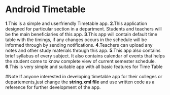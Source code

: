 # Android Timetable
**1**.This is a simple and userfriendly Timetable app.
**2**.This application designed for particular section in a department. Students and teachers will be the main beneficiaries of this app. 
**3**.This app will contain default time table with the timings, if any changes occurs in the schedule will be informed through by sending notifications. 
**4**.Teachers can upload any notes and other study materials through this app. 
**5**.This app also contains brief syllabus of every subject. It also contains calendar of events that helps the student come to know complete view of current semester schedule.
**6**.This is very simple and suitable app with all basic features for Time Table

  
#Note
If anyone interested in developing timetable app for their colleges or departements,just change the **string.xml file** and use written code as a reference for further development of the app.
